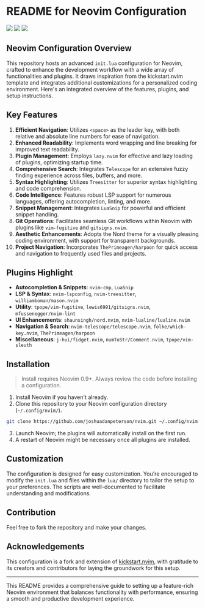 # README for Neovim Configuration

<a href="https://dotfyle.com/joshuadanpeterson/nvim"><img src="https://dotfyle.com/joshuadanpeterson/nvim/badges/plugins?style=flat" /></a>
<a href="https://dotfyle.com/joshuadanpeterson/nvim"><img src="https://dotfyle.com/joshuadanpeterson/nvim/badges/leaderkey?style=flat" /></a>
<a href="https://dotfyle.com/joshuadanpeterson/nvim"><img src="https://dotfyle.com/joshuadanpeterson/nvim/badges/plugin-manager?style=flat" /></a>

## Neovim Configuration Overview

This repository hosts an advanced `init.lua` configuration for Neovim, crafted to enhance the development workflow with a wide array of functionalities and plugins. It draws inspiration from the kickstart.nvim template and integrates additional customizations for a personalized coding environment. Here's an integrated overview of the features, plugins, and setup instructions.

## Key Features

1. **Efficient Navigation**: Utilizes `<space>` as the leader key, with both relative and absolute line numbers for ease of navigation.
2. **Enhanced Readability**: Implements word wrapping and line breaking for improved text readability.
3. **Plugin Management**: Employs `lazy.nvim` for effective and lazy loading of plugins, optimizing startup time.
4. **Comprehensive Search**: Integrates `Telescope` for an extensive fuzzy finding experience across files, buffers, and more.
5. **Syntax Highlighting**: Utilizes `Treesitter` for superior syntax highlighting and code comprehension.
6. **Code Intelligence**: Features robust LSP support for numerous languages, offering autocompletion, linting, and more.
7. **Snippet Management**: Integrates `LuaSnip` for powerful and efficient snippet handling.
8. **Git Operations**: Facilitates seamless Git workflows within Neovim with plugins like `vim-fugitive` and `gitsigns.nvim`.
9. **Aesthetic Enhancements**: Adopts the Nord theme for a visually pleasing coding environment, with support for transparent backgrounds.
10. **Project Navigation**: Incorporates `ThePrimeagen/harpoon` for quick access and navigation to frequently used files and projects.

## Plugins Highlight

- **Autocompletion & Snippets**: `nvim-cmp`, `LuaSnip`
- **LSP & Syntax**: `nvim-lspconfig`, `nvim-treesitter`, `williamboman/mason.nvim`
- **Utility**: `tpope/vim-fugitive`, `lewis6991/gitsigns.nvim`, `mfussenegger/nvim-lint`
- **UI Enhancements**: `shaunsingh/nord.nvim`, `nvim-lualine/lualine.nvim`
- **Navigation & Search**: `nvim-telescope/telescope.nvim`, `folke/which-key.nvim`, `ThePrimeagen/harpoon`
- **Miscellaneous**: `j-hui/fidget.nvim`, `numToStr/Comment.nvim`, `tpope/vim-sleuth`

## Installation

> Install requires Neovim 0.9+. Always review the code before installing a configuration.

1. Install Neovim if you haven't already.
2. Clone this repository to your Neovim configuration directory (`~/.config/nvim/`).

```sh
git clone https://github.com/joshuadanpeterson/nvim.git ~/.config/nvim
```

3. Launch Neovim; the plugins will automatically install on the first run.
4. A restart of Neovim might be necessary once all plugins are installed.

## Customization

The configuration is designed for easy customization. You're encouraged to modify the `init.lua` and files within the `lua/` directory to tailor the setup to your preferences. The scripts are well-documented to facilitate understanding and modifications.

## Contribution

Feel free to fork the repository and make your changes.

## Acknowledgements

This configuration is a fork and extension of [kickstart.nvim](https://github.com/nvim-lua/kickstart.nvim), with gratitude to its creators and contributors for laying the groundwork for this setup.

---

This README provides a comprehensive guide to setting up a feature-rich Neovim environment that balances functionality with performance, ensuring a smooth and productive development experience.

